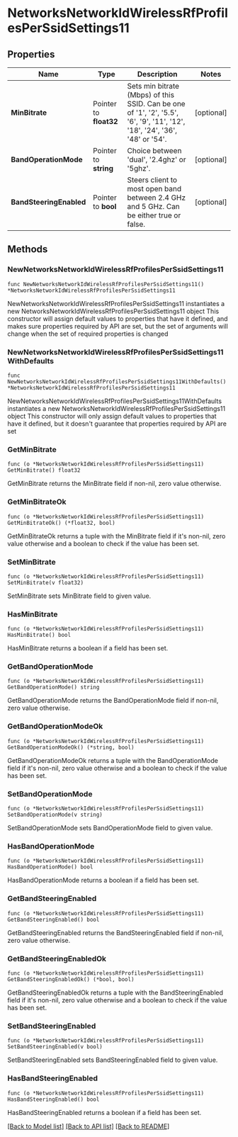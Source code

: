 # NetworksNetworkIdWirelessRfProfilesPerSsidSettings11

## Properties

Name | Type | Description | Notes
------------ | ------------- | ------------- | -------------
**MinBitrate** | Pointer to **float32** | Sets min bitrate (Mbps) of this SSID. Can be one of &#39;1&#39;, &#39;2&#39;, &#39;5.5&#39;, &#39;6&#39;, &#39;9&#39;, &#39;11&#39;, &#39;12&#39;, &#39;18&#39;, &#39;24&#39;, &#39;36&#39;, &#39;48&#39; or &#39;54&#39;. | [optional] 
**BandOperationMode** | Pointer to **string** | Choice between &#39;dual&#39;, &#39;2.4ghz&#39; or &#39;5ghz&#39;. | [optional] 
**BandSteeringEnabled** | Pointer to **bool** | Steers client to most open band between 2.4 GHz and 5 GHz. Can be either true or false. | [optional] 

## Methods

### NewNetworksNetworkIdWirelessRfProfilesPerSsidSettings11

`func NewNetworksNetworkIdWirelessRfProfilesPerSsidSettings11() *NetworksNetworkIdWirelessRfProfilesPerSsidSettings11`

NewNetworksNetworkIdWirelessRfProfilesPerSsidSettings11 instantiates a new NetworksNetworkIdWirelessRfProfilesPerSsidSettings11 object
This constructor will assign default values to properties that have it defined,
and makes sure properties required by API are set, but the set of arguments
will change when the set of required properties is changed

### NewNetworksNetworkIdWirelessRfProfilesPerSsidSettings11WithDefaults

`func NewNetworksNetworkIdWirelessRfProfilesPerSsidSettings11WithDefaults() *NetworksNetworkIdWirelessRfProfilesPerSsidSettings11`

NewNetworksNetworkIdWirelessRfProfilesPerSsidSettings11WithDefaults instantiates a new NetworksNetworkIdWirelessRfProfilesPerSsidSettings11 object
This constructor will only assign default values to properties that have it defined,
but it doesn't guarantee that properties required by API are set

### GetMinBitrate

`func (o *NetworksNetworkIdWirelessRfProfilesPerSsidSettings11) GetMinBitrate() float32`

GetMinBitrate returns the MinBitrate field if non-nil, zero value otherwise.

### GetMinBitrateOk

`func (o *NetworksNetworkIdWirelessRfProfilesPerSsidSettings11) GetMinBitrateOk() (*float32, bool)`

GetMinBitrateOk returns a tuple with the MinBitrate field if it's non-nil, zero value otherwise
and a boolean to check if the value has been set.

### SetMinBitrate

`func (o *NetworksNetworkIdWirelessRfProfilesPerSsidSettings11) SetMinBitrate(v float32)`

SetMinBitrate sets MinBitrate field to given value.

### HasMinBitrate

`func (o *NetworksNetworkIdWirelessRfProfilesPerSsidSettings11) HasMinBitrate() bool`

HasMinBitrate returns a boolean if a field has been set.

### GetBandOperationMode

`func (o *NetworksNetworkIdWirelessRfProfilesPerSsidSettings11) GetBandOperationMode() string`

GetBandOperationMode returns the BandOperationMode field if non-nil, zero value otherwise.

### GetBandOperationModeOk

`func (o *NetworksNetworkIdWirelessRfProfilesPerSsidSettings11) GetBandOperationModeOk() (*string, bool)`

GetBandOperationModeOk returns a tuple with the BandOperationMode field if it's non-nil, zero value otherwise
and a boolean to check if the value has been set.

### SetBandOperationMode

`func (o *NetworksNetworkIdWirelessRfProfilesPerSsidSettings11) SetBandOperationMode(v string)`

SetBandOperationMode sets BandOperationMode field to given value.

### HasBandOperationMode

`func (o *NetworksNetworkIdWirelessRfProfilesPerSsidSettings11) HasBandOperationMode() bool`

HasBandOperationMode returns a boolean if a field has been set.

### GetBandSteeringEnabled

`func (o *NetworksNetworkIdWirelessRfProfilesPerSsidSettings11) GetBandSteeringEnabled() bool`

GetBandSteeringEnabled returns the BandSteeringEnabled field if non-nil, zero value otherwise.

### GetBandSteeringEnabledOk

`func (o *NetworksNetworkIdWirelessRfProfilesPerSsidSettings11) GetBandSteeringEnabledOk() (*bool, bool)`

GetBandSteeringEnabledOk returns a tuple with the BandSteeringEnabled field if it's non-nil, zero value otherwise
and a boolean to check if the value has been set.

### SetBandSteeringEnabled

`func (o *NetworksNetworkIdWirelessRfProfilesPerSsidSettings11) SetBandSteeringEnabled(v bool)`

SetBandSteeringEnabled sets BandSteeringEnabled field to given value.

### HasBandSteeringEnabled

`func (o *NetworksNetworkIdWirelessRfProfilesPerSsidSettings11) HasBandSteeringEnabled() bool`

HasBandSteeringEnabled returns a boolean if a field has been set.


[[Back to Model list]](../README.md#documentation-for-models) [[Back to API list]](../README.md#documentation-for-api-endpoints) [[Back to README]](../README.md)


